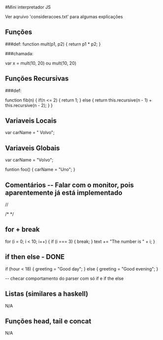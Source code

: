 #Mini interpretador JS

Ver aqruivo 'consideracoes.txt' para algumas explicações

## Funções

###def:
function mult(p1, p2) {
    return p1 * p2;
}

###chamada:

var x = mult(10, 20)
ou
mult(10, 20)

## Funções Recursivas

###def:

function fib(n) {
    if(n <= 2) {
        return 1;
    } else {
        return this.recursive(n - 1) + this.recursive(n - 2);
    }
}

## Variaveis Locais

var carName = " Volvo";

## Variaveis Globais

var carName = "Volvo";

funtion foo() {
   carName = "Uno";
}

## Comentários  -- Falar com o monitor, pois aparentemente já está implementado

//

/*   */ 

## for + break

for (i = 0; i < 10; i++) {
    if (i === 3) { break; }
    text += "The number is " + i;
}

## if then else - DONE

if (hour < 18) {
    greeting = "Good day";
} else {
    greeting = "Good evening";
}

-- checar comportamento do parser com só if e if the else

## Listas (similares a haskell)
N/A

## Funções head, tail e concat
N/A
